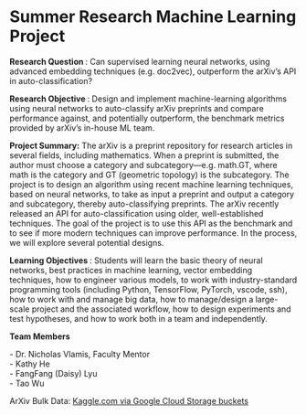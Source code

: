 <h1>Summer Research Machine Learning Project</h1>

<p>

<b>Research Question </b>: Can supervised learning neural networks, using advanced embedding techniques (e.g.
doc2vec), outperform the arXiv’s API in auto-classification? 
<p>
<p> 
<b>Research Objective </b>: Design and implement machine-learning algorithms using neural networks to auto-classify arXiv preprints and compare performance against, and potentially outperform, the benchmark metrics provided by arXiv’s in-house ML team. <p>
  
<b>Project Summary:</b> The arXiv is a preprint repository for research articles in several fields, including
mathematics. When a preprint is submitted, the author must choose a category and
subcategory—e.g. math.GT, where math is the category and GT (geometric topology) is
the subcategory. The project is to design an algorithm using recent machine learning
techniques, based on neural networks, to take as input a preprint and output a category
and subcategory, thereby auto-classifying preprints. The arXiv recently released an API
for auto-classification using older, well-established techniques. The goal of the project is
to use this API as the benchmark and to see if more modern techniques can improve
performance. In the process, we will explore several potential designs. 
</p>

<b>Learning Objectives </b>: Students will learn the basic theory of neural networks, best practices in machine
learning, vector embedding techniques, how to engineer various models, to work with
industry-standard programming tools (including Python, TensorFlow, PyTorch, vscode, ssh),
how to work with and manage big data, how to manage/design a large-scale project
and the associated workflow, how to design experiments and test hypotheses, and
how to work both in a team and independently. 
<p>
  
<b>Team Members <br></b>
<p>
- Dr. Nicholas Vlamis, Faculty Mentor <br>
- Kathy He <br>
- FangFang (Daisy) Lyu <br>
- Tao Wu <br>
</p>


ArXiv Bulk Data: <a href ="https://www.kaggle.com/datasets/Cornell-University/arxiv"> Kaggle.com via Google Cloud Storage buckets </a>

